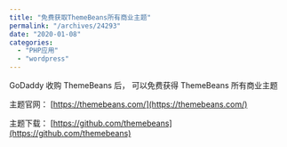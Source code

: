 ```yaml
---
title: "免费获取ThemeBeans所有商业主题"
permalink: "/archives/24293"
date: "2020-01-08"
categories: 
  - "PHP应用"
  - "wordpress"
---
```


GoDaddy 收购 ThemeBeans 后， 可以免费获得 ThemeBeans 所有商业主题

主题官网： [https://themebeans.com/](https://themebeans.com/)

主题下载： [https://github.com/themebeans](https://github.com/themebeans)

